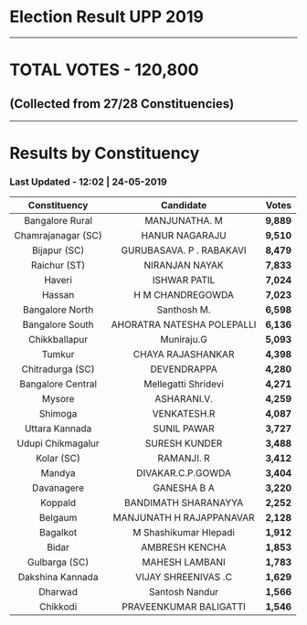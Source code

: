 # Election Result UPP 2019

---
# TOTAL VOTES - 120,800 
## (Collected from 27/28 Constituencies) 


---
# Results by Constituency 

### Last Updated - 12:02 | 24-05-2019 


|   Constituency   |        Candidate         |  Votes  |
|:----------------:|:------------------------:|--------:|
| Bangalore Rural  |      MANJUNATHA. M       |**9,889**|
|Chamrajanagar (SC)|      HANUR NAGARAJU      |**9,510**|
|   Bijapur (SC)   | GURUBASAVA. P . RABAKAVI |**8,479**|
|   Raichur (ST)   |      NIRANJAN NAYAK      |**7,833**|
|      Haveri      |       ISHWAR PATIL       |**7,024**|
|      Hassan      |     H M CHANDREGOWDA     |**7,023**|
| Bangalore North  |       Santhosh M.        |**6,598**|
| Bangalore South  |AHORATRA NATESHA POLEPALLI|**6,136**|
|  Chikkballapur   |        Muniraju.G        |**5,093**|
|      Tumkur      |    CHAYA RAJASHANKAR     |**4,398**|
| Chitradurga (SC) |       DEVENDRAPPA        |**4,280**|
|Bangalore Central |   Mellegatti Shridevi    |**4,271**|
|      Mysore      |       ASHARANI.V.        |**4,259**|
|     Shimoga      |       VENKATESH.R        |**4,087**|
|  Uttara Kannada  |       SUNIL PAWAR        |**3,727**|
|Udupi Chikmagalur |      SURESH KUNDER       |**3,488**|
|    Kolar (SC)    |        RAMANJI. R        |**3,412**|
|      Mandya      |    DIVAKAR.C.P.GOWDA     |**3,404**|
|    Davanagere    |       GANESHA B A        |**3,220**|
|     Koppald      |   BANDIMATH SHARANAYYA   |**2,252**|
|     Belgaum      | MANJUNATH H RAJAPPANAVAR |**2,128**|
|     Bagalkot     |  M Shashikumar Hlepadi   |**1,912**|
|      Bidar       |      AMBRESH KENCHA      |**1,853**|
|  Gulbarga (SC)   |      MAHESH LAMBANI      |**1,783**|
| Dakshina Kannada |   VIJAY SHREENIVAS .C    |**1,629**|
|     Dharwad      |      Santosh Nandur      |**1,566**|
|     Chikkodi     |  PRAVEENKUMAR BALIGATTI  |**1,546**|


<script async src='https://www.googletagmanager.com/gtag/js?id=UA-138371535-2'></script><script> window.dataLayer = window.dataLayer || []; function gtag(){dataLayer.push(arguments);} gtag('js', new Date()); gtag('config', 'UA-138371535-2'); </script>
